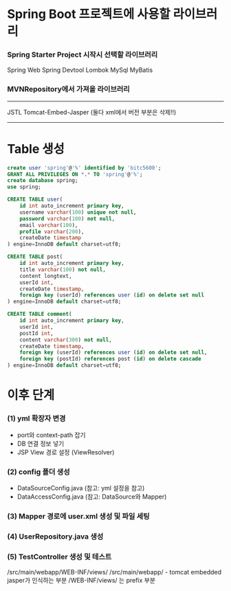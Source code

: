 # Spring Boot 프로젝트에 사용할 라이브러리

### Spring Starter Project 시작시 선택할 라이브러리
Spring Web
Spring Devtool
Lombok
MySql
MyBatis

### MVNRepository에서 가져올 라이브러리
---------------------
JSTL
Tomcat-Embed-Jasper
(둘다 xml에서 버전 부분은 삭제!!)

---------------------
# Table 생성

````sql
create user 'spring'@'%' identified by 'bitc5600';
GRANT ALL PRIVILEGES ON *.* TO 'spring'@'%';
create database spring;
use spring;
````

````sql
CREATE TABLE user(
	id int auto_increment primary key,
    username varchar(100) unique not null,
    password varchar(100) not null,
    email varchar(100),
    profile varchar(200),
    createDate timestamp
) engine=InnoDB default charset=utf8;
````

````sql
CREATE TABLE post(
	id int auto_increment primary key,
    title varchar(100) not null,
    content longtext,
    userId int,
    createDate timestamp,
    foreign key (userId) references user (id) on delete set null
) engine=InnoDB default charset=utf8;
````

````sql
CREATE TABLE comment(
	id int auto_increment primary key,
    userId int,
    postId int,
    content varchar(300) not null,
    createDate timestamp,
    foreign key (userId) references user (id) on delete set null,
    foreign key (postId) references post (id) on delete cascade
) engine=InnoDB default charset=utf8;
````



# 이후 단계

### (1) yml 확장자 변경
 - port와 context-path 잡기
 - DB 연결 정보 넣기
 - JSP View 경로 설정 (ViewResolver)

### (2) config 폴더 생성
 - DataSourceConfig.java (참고: yml 설정을 참고)
 - DataAccessConfig.java (참고: DataSource와 Mapper)

### (3) Mapper 경로에 user.xml 생성 및 파일 세팅

### (4) UserRepository.java 생성

### (5) TestController 생성 및 테스트
/src/main/webapp/WEB-INF/views/
	/src/main/webapp/ - tomcat embedded jasper가 인식하는 부분
	/WEB-INF/views/ 는 prefix 부분
